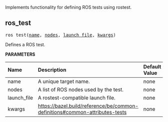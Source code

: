<!-- Generated with Stardoc: http://skydoc.bazel.build -->

Implements functionality for defining ROS tests using rostest.

<a id="ros_test"></a>

## ros_test

<pre>
ros_test(<a href="#ros_test-name">name</a>, <a href="#ros_test-nodes">nodes</a>, <a href="#ros_test-launch_file">launch_file</a>, <a href="#ros_test-kwargs">kwargs</a>)
</pre>

Defines a ROS test.

**PARAMETERS**

| Name                                         | Description                                                                 | Default Value |
| :------------------------------------------- | :-------------------------------------------------------------------------- | :------------ |
| <a id="ros_test-name"></a>name               | A unique target name.                                                       | none          |
| <a id="ros_test-nodes"></a>nodes             | A list of ROS nodes used by the test.                                       | none          |
| <a id="ros_test-launch_file"></a>launch_file | A rostest-compatible launch file.                                           | none          |
| <a id="ros_test-kwargs"></a>kwargs           | https://bazel.build/reference/be/common-definitions#common-attributes-tests | none          |
